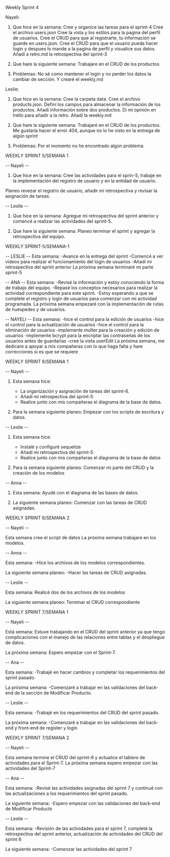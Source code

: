 Weekly Sprint 4

Nayeli: 

1. Que hice en la semana:
Cree y organice las tareas para el sprint-4
Cree el archivo users.json
Cree la vista y los estilos para la pagina del perfil de usuarios.
Cree el CRUD para que al registrarte, tu información se guarde en users.json.
Cree el CRUD para que el usuario pueda hacer login y despues lo mande a la pagina de perfil y visualice sus datos.
Añadí a retro.md la retrospectiva del sprint-3

2. Que hare la siguiente semana:
Trabajare en el CRUD de los productos

3. Problemas:
No sé como mantener el login y no perder los datos la cambiar de sección.
Y crearé el weekly,md

Leslie:

1. Que hice en la semana:
Cree la carpeta data.
Cree el archivo products.json.
Definí los campos para almacenar la información de los productos.
Añadí información sobre dos productos.
Di mi opinión en trello para añadir a la retro.
Añadí la weekly.md

2. Que hare la siguiente semana:
Trabajaré en el CRUD de los productos.
Me gustaría hacer el error 404, aunque no lo he visto en la entrega de algún sprint

3. Problemas:
Por el momento no he encontrado algún problema.


WEEKLY SPRINT 5/SEMANA 1

-- Nayeli --
1. Que hice en la semana:
Cree las actividades para el sprin-5, trabaje en la implementación del registro de usuario y en la entidad de usuario. 
 

Planeo revezar el registro de usuario, añadir mi retrospectiva y revisar la asignación de tareas.

-- Leslie --
1. Que hice en la semana:
Agregue mi retrospectiva del sprint anterior y comencé a realizar las actividades del sprint-5. 

2. Que hare la siguiente semana: 
Planeo terminar el sprint y agregar la retrospectiva del equipo.

WEEKLY SPRINT-5/SEMANA-1

-- LESLIE --
Esta semana:
-Avance en la entrega del sprint
-Comencé a ver videos para realizar el funcionamiento del login de usuarios
-Añadí mi retrospectiva del sprint anterior
La próxima semana terminaré mi parte sprint-5

-- ANA --
Esta semana:
-Revisé la información y estoy conociendo la forma de trabajo del equipo.
-Repasé los conceptos necesarios para realizar la actividad correspondiente para este sprint.
-Estoy esperando a que se complete el registro y login de usuarios para comenzar con mi actividad programada.
La próxima semana empezaré con la implementación de rutas de huéspedes y de usuarios.

-- NAYELI --
Esta semana:
-hice el control para la edición de usuarios
-hice el control para la actualización de usuarios
-hice el control para la eliminación de usuarios
-implemente multer para la creación y edición de usuarios
-implemente bcrypt para la encriptar las contraseñas de los usuarios antes de guardarlas
-cree la vista userEdit
La próxima semana, me dedicare a apoyar a mis compañeras con lo que haga falta y hare correcciones sí es que se requiere

WEEKLY SPRINT 6/SEMANA 1

-- Nayeli --
1. Esta semana hice:
    * La organización y asignación de tareas del sprint-6.
    * Añadí mi retrospectiva del sprint-5
    * Realice junto con mis compañeras el diagrama de la base de datos.

2. Para la semana siguiente planeo: Empezar con los scripts de escritura y datos.

-- Leslie --
1. Esta semana hice:
    * Instalé y configuré sequelize
    * Añadí mi retrospectiva del sprint-5
    * Realice junto con mis compañeras el diagrama de la base de datos

2. Para la semana siguiente planeo: Comenzar mi parte del CRUD y la creación de los modelos

-- Anna --
1. Esta semana: Ayudé con el diagrama de las bases de datos.

2. La siguiente semana planeo: Comenzar con las tareas de CRUD asignadas.

WEEKLY SPRINT 6/SEMANA 2

-- Nayeli --

Esta semana cree el script de datos
La próxima semana trabajare en los modelos.

-- Anna --

Esta semana:
-Hice los archivos de los modelos correspondientes.

La siguiente semana planeo:
-Hacer las tareas de CRUD asignadas.

-- Leslie --

Esta semana:
Realicé dos de los archivos de los modelos

La siguiente semana planeo:
Terminar el CRUD correspondiente

WEEKLY SPRINT 7/SEMANA 1

-- Nayeli --

Está semana:
Estuve trabajando en el CRUD del sprint anterior ya que tengo complicaciones con el manejo de las relaciones entre tablas y el despliegue de datos.

La próxima semana:
Espero empezar con el Sprint-7.

-- Ana --

Esta semana:
-Trabajé en hacer cambios y completar los requerimientos del sprint pasado.

La próxima semana:
-Comenzaré a trabajar en las validaciones del back-end de la sección de Modificar Producto.

-- Leslie --

Esta semana:
-Trabajé en los requerimientos del CRUD del sprint pasado.

La próxima semana:
-Comenzaré a trabajar en las validaciones del back-end y front-end de register y login

WEEKLY SPRINT 7/SEMANA 2

-- Nayeli --

Esta semana termine el CRUD del sprint-6 y actualice el tablero de actividades para el Sprint-7.
La próxima semana espero empezar con las actividades del Sprint-7

-- Ana --

Esta semana:
-Revisé las actividades asignadas del sprint 7 y continué con las actualizaciones a los requerimientos del sprint pasado.

La siguiente semana:
-Espero empezar con las validaciones del back-end de Modificar Producto

-- Leslie --

Esta semana:
-Revisión de las actividades para el sprint 7, completé la retrospectiva del sprint anterior, actualización de actividades del CRUD del sprint 6

La siguiente semana:
-Comenzar las actividades del sprint 7

